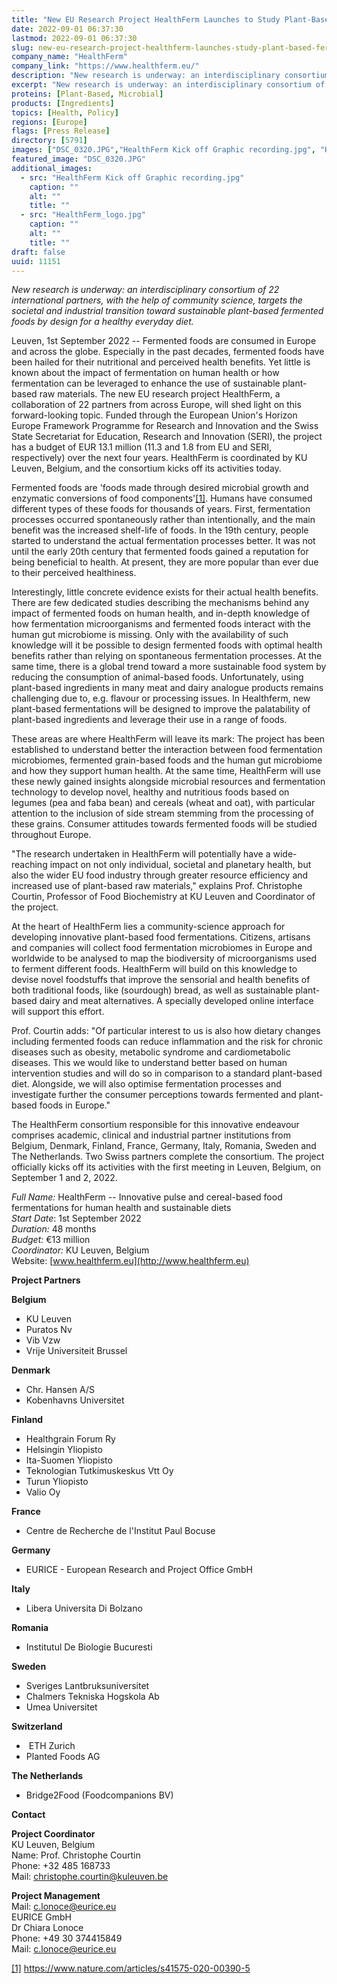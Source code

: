 ```yaml
---
title: "New EU Research Project HealthFerm Launches to Study Plant-Based Fermented Foods for Healthier and More Sustainable Diets"
date: 2022-09-01 06:37:30
lastmod: 2022-09-01 06:37:30
slug: new-eu-research-project-healthferm-launches-study-plant-based-fermented-foods-healthier
company_name: "HealthFerm"
company_link: "https://www.healthferm.eu/"
description: "New research is underway: an interdisciplinary consortium of 22 international partners, with the help of community science, targets the societal and industrial transition toward sustainable plant-based fermented foods by design for a healthy everyday diet."
excerpt: "New research is underway: an interdisciplinary consortium of 22 international partners, with the help of community science, targets the societal and industrial transition toward sustainable plant-based fermented foods by design for a healthy everyday diet."
proteins: [Plant-Based, Microbial]
products: [Ingredients]
topics: [Health, Policy]
regions: [Europe]
flags: [Press Release]
directory: [5791]
images: ["DSC_0320.JPG","HealthFerm Kick off Graphic recording.jpg", "HealthFerm_logo.jpg"]
featured_image: "DSC_0320.JPG"
additional_images:
  - src: "HealthFerm Kick off Graphic recording.jpg"
    caption: ""
    alt: ""
    title: ""
  - src: "HealthFerm_logo.jpg"
    caption: ""
    alt: ""
    title: ""
draft: false
uuid: 11151
---
```

*New research is underway: an interdisciplinary consortium of 22
international partners, with the help of community science, targets the
societal and industrial transition toward sustainable plant-based
fermented foods by design for a healthy everyday diet.*

Leuven, 1st September 2022 -- Fermented foods are consumed in Europe and
across the globe. Especially in the past decades, fermented foods have
been hailed for their nutritional and perceived health benefits. Yet
little is known about the impact of fermentation on human health or how
fermentation can be leveraged to enhance the use of sustainable
plant-based raw materials. The new EU research project HealthFerm, a
collaboration of 22 partners from across Europe, will shed light on this
forward-looking topic. Funded through the European Union's Horizon
Europe Framework Programme for Research and Innovation and the Swiss
State Secretariat for Education, Research and Innovation (SERI), the
project has a budget of EUR 13.1 million (11.3 and 1.8 from EU and SERI,
respectively) over the next four years. HealthFerm is coordinated by KU
Leuven, Belgium, and the consortium kicks off its activities today.

Fermented foods are 'foods made through desired microbial growth and
enzymatic conversions of food components'[\[1\]](#_ftn1). Humans have
consumed different types of these foods for thousands of years. First,
fermentation processes occurred spontaneously rather than intentionally,
and the main benefit was the increased shelf-life of foods. In the 19th
century, people started to understand the actual fermentation processes
better. It was not until the early 20th century that fermented foods
gained a reputation for being beneficial to health. At present, they are
more popular than ever due to their perceived healthiness.

Interestingly, little concrete evidence exists for their actual health
benefits. There are few dedicated studies describing the mechanisms
behind any impact of fermented foods on human health, and in-depth
knowledge of how fermentation microorganisms and fermented foods
interact with the human gut microbiome is missing. Only with the
availability of such knowledge will it be possible to design fermented
foods with optimal health benefits rather than relying on spontaneous
fermentation processes. At the same time, there is a global trend toward
a more sustainable food system by reducing the consumption of
animal-based foods. Unfortunately, using plant-based ingredients in many
meat and dairy analogue products remains challenging due to, e.g.
flavour or processing issues. In Healthferm, new plant-based
fermentations will be designed to improve the palatability of
plant-based ingredients and leverage their use in a range of foods. 

These areas are where HealthFerm will leave its mark: The project has
been established to understand better the interaction between food
fermentation microbiomes, fermented grain-based foods and the human gut
microbiome and how they support human health. At the same time,
HealthFerm will use these newly gained insights alongside microbial
resources and fermentation technology to develop novel, healthy and
nutritious foods based on legumes (pea and faba bean) and cereals (wheat
and oat), with particular attention to the inclusion of side stream
stemming from the processing of these grains. Consumer attitudes towards
fermented foods will be studied throughout Europe.

"The research undertaken in HealthFerm will potentially have a
wide-reaching impact on not only individual, societal and planetary
health, but also the wider EU food industry through greater resource
efficiency and increased use of plant-based raw materials," explains
Prof. Christophe Courtin, Professor of Food Biochemistry at KU Leuven
and Coordinator of the project.

At the heart of HealthFerm lies a community-science approach for
developing innovative plant-based food fermentations. Citizens, artisans
and companies will collect food fermentation microbiomes in Europe and
worldwide to be analysed to map the biodiversity of microorganisms used
to ferment different foods. HealthFerm will build on this knowledge to
devise novel foodstuffs that improve the sensorial and health benefits
of both traditional foods, like (sourdough) bread, as well as
sustainable plant-based dairy and meat alternatives. A specially
developed online interface will support this effort.

Prof. Courtin adds: "Of particular interest to us is also how dietary
changes including fermented foods can reduce inflammation and the risk
for chronic diseases such as obesity, metabolic syndrome and
cardiometabolic diseases. This we would like to understand better based
on human intervention studies and will do so in comparison to a standard
plant-based diet. Alongside, we will also optimise fermentation
processes and investigate further the consumer perceptions towards
fermented and plant-based foods in Europe."

The HealthFerm consortium responsible for this innovative endeavour
comprises academic, clinical and industrial partner institutions from
Belgium, Denmark, Finland, France, Germany, Italy, Romania, Sweden and
The Netherlands. Two Swiss partners complete the consortium. The project
officially kicks off its activities with the first meeting in Leuven,
Belgium, on September 1 and 2, 2022.

*Full Name:* HealthFerm -- Innovative pulse and cereal-based food
fermentations for human health and sustainable diets\
*Start Date*: 1st September 2022\
*Duration:* 48 months\
*Budget:* €13 million\
*Coordinator:* KU Leuven, Belgium\
Website: [www.healthferm.eu](http://www.healthferm.eu)

**Project Partners**

**Belgium**

-   KU Leuven
-   Puratos Nv
-   Vib Vzw
-   Vrije Universiteit Brussel

**Denmark**

-   Chr. Hansen A/S
-   Kobenhavns Universitet

**Finland**

-   Healthgrain Forum Ry
-   Helsingin Yliopisto
-   Ita-Suomen Yliopisto
-   Teknologian Tutkimuskeskus Vtt Oy
-   Turun Yliopisto
-   Valio Oy

**France**

-   Centre de Recherche de l'Institut Paul Bocuse

**Germany**

-   EURICE - European Research and Project Office GmbH

**Italy**

-   Libera Universita Di Bolzano

**Romania**

-   Institutul De Biologie Bucuresti

**Sweden**

-   Sveriges Lantbruksuniversitet
-   Chalmers Tekniska Hogskola Ab
-   Umea Universitet

**Switzerland**

-    ETH Zurich
-   Planted Foods AG

**The Netherlands**

-   Bridge2Food (Foodcompanions BV)

**Contact**

**Project Coordinator**\
KU Leuven, Belgium\
Name: Prof. Christophe Courtin\
Phone: +32 485 168733\
Mail: <christophe.courtin@kuleuven.be>

**Project Management**\
Mail: <c.lonoce@eurice.eu>\
EURICE GmbH\
Dr Chiara Lonoce\
Phone: +49 30 374415849\
Mail: <c.lonoce@eurice.eu>

[\[1\]](#_ftnref1) <https://www.nature.com/articles/s41575-020-00390-5>
